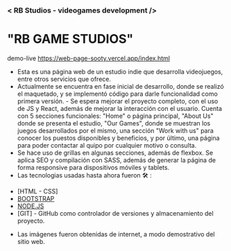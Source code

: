 ###  < RB Studios - videogames development />

# "RB GAME STUDIOS"
demo-live https://web-page-sooty.vercel.app/index.html

- Esta es una página web de un estudio indie que desarrolla videojuegos, entre otros servicios que ofrece.
- Actualmente se encuentra en fase inicial de desarrollo, donde se realizó el maquetado, y se implementó código para darle funcionalidad como primera versión. - Se espera mejorar el proyecto completo, con el uso de JS y React, además de mejorar la interacción con el usuario. Cuenta con 5 secciones funcionales: "Home" o página principal, "About Us" donde se presenta el estudio, "Our Games", donde se muestran los juegos desarrollados por el mismo, una sección "Work with us" para conocer los puestos disponibles y beneficios, y por último, una página para poder contactar al quipo por cualquier motivo o consulta.
- Se hace uso de grillas en algunas secciones, además de flexbox. Se aplica SEO y compilación con SASS, además de generar la página de forma responsive para dispositivos móviles y tablets.
- Las tecnologias usadas hasta ahora fueron 🛠️ :
   
 
* [HTML - CSS]
* [BOOTSTRAP](https://getbootstrap.com/) 
* [NODE.JS](https://nodejs.org/es/) 
* [GIT] - GitHub como controlador de versiones y almacenamiento del proyecto.
- Las imágenes fueron obtenidas de internet, a modo demostrativo del sitio web.
